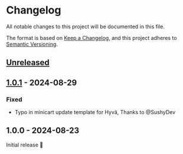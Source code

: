# Changelog

All notable changes to this project will be documented in this file.

The format is based on [Keep a Changelog](https://keepachangelog.com/en/1.1.0/),
and this project adheres to [Semantic Versioning](https://semver.org/spec/v2.0.0.html).

## [Unreleased]

[Unreleased]: https://github.com/Siteation/magento2-pagespeed/compare/v1.0.1...HEAD

## [1.0.1] - 2024-08-29

[1.0.1]: https://github.com/Siteation/magento2-pagespeed/compare/v1.0.0...v1.0.1

### Fixed

- Typo in minicart update template for Hyvä, Thanks to @SushyDev

## 1.0.0 - 2024-08-23

Initial release 🎉